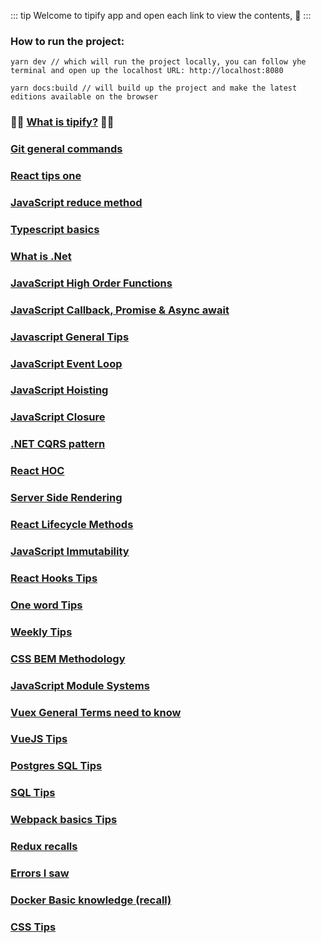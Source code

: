 ::: tip
Welcome to tipify app and open each link to view the contents, :hugs:
:::

### How to run the project:

```
yarn dev // which will run the project locally, you can follow yhe terminal and open up the localhost URL: http://localhost:8080
```

```
yarn docs:build // will build up the project and make the latest editions available on the browser
```

### :tada::tada: [What is tipify?](./tipify.html)  :tada::tada:
### [Git general commands](./git-tips-one.html)
### [React tips one](./react-tips-one.html)
### [JavaScript reduce method](./js-reduce-method.html)
### [Typescript basics](./ts-basics.html)
### [What is .Net](./dotnet-basics.html)
### [JavaScript High Order Functions](./js-high-order-functions.html)
### [JavaScript Callback, Promise & Async await](./js-callback-promise-async-await.html)
### [Javascript General Tips](./js-general-tips.html)
### [JavaScript Event Loop](./js-event-loop.html)
### [JavaScript Hoisting](./js-hoisting.html)
### [JavaScript Closure](./js-closure.html)
### [.NET CQRS pattern](./dotnet-cqrs.html)
### [React HOC](./react-hoc.html)
### [Server Side Rendering](./sever-side-rendering.html)
### [React Lifecycle Methods](./react-lifecycle.html)
### [JavaScript Immutability](./js-immutability.html)
### [React Hooks Tips](./react-hooks-tips.html)
### [One word Tips](./one-word-tips.html)
### [Weekly Tips](./weekly-tips.html)
### [CSS BEM Methodology](./css-bem.html)
### [JavaScript Module Systems](./js-module-systems.html)
### [Vuex General Terms need to know](./vuex-terms.html)
### [VueJS Tips](./vuejs-tips.html)
### [Postgres SQL Tips](./postgres-tips.html)
### [SQL Tips](./sql-tips.html)
### [Webpack basics Tips](./webpack-tips.html)
### [Redux recalls](./redux-tips.html)
### [Errors I saw](./errors-I-saw.html)
### [Docker Basic knowledge (recall)](./docker-basics.html)
### [CSS Tips](./css-tips.html)
